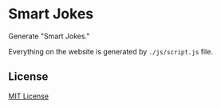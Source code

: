 # Smart Jokes

Generate "Smart Jokes."

Everything on the website is generated by `./js/script.js` file.

## License

[MIT License](LICENSE)
